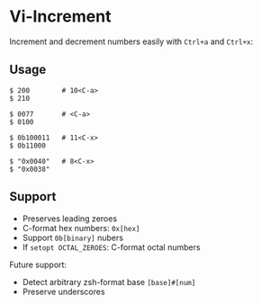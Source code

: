 # Vi-Increment

Increment and decrement numbers easily with `Ctrl+a` and `Ctrl+x`:

## Usage

```
$ 200        # 10<C-a>
$ 210
```
```
$ 0077       # <C-a>
$ 0100
```
```
$ 0b100011   # 11<C-x>
$ 0b11000
```
```
$ "0x0040"   # 8<C-x>
$ "0x0038"
```

## Support

- Preserves leading zeroes
- C-format hex numbers: `0x[hex]`
- Support `0b[binary]` nubers
- If `setopt OCTAL_ZEROES`: C-format octal numbers

Future support:

- Detect arbitrary zsh-format base `[base]#[num]`
- Preserve underscores
